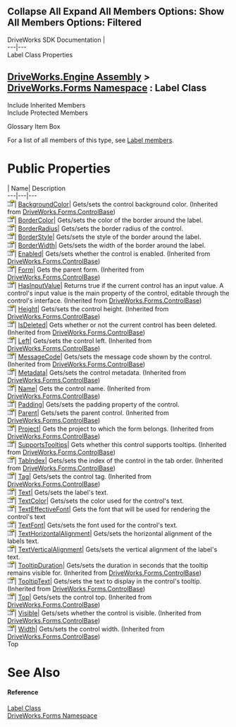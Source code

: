 Collapse All Expand All Members Options: Show All  Members Options: Filtered   
---  
DriveWorks SDK Documentation  |   
---|---  
Label Class Properties   
  
[DriveWorks.Engine Assembly](topic2156.md) > [DriveWorks.Forms Namespace](topic7266.md) : Label Class  
---  
  
Include Inherited Members    
Include Protected Members    


Glossary Item Box

For a list of all members of this type, see [Label members](topic8236.md).

# Public Properties

| Name| Description  
---|---|---  
![Public Property](dotnetimages/publicProperty.gif)| [BackgroundColor](topic7726.md)| Gets/sets the control background color. (Inherited from [DriveWorks.Forms.ControlBase](topic7698.md))  
![Public Property](dotnetimages/publicProperty.gif)| [BorderColor](topic8245.md)| Gets/sets the color of the border around the label.   
![Public Property](dotnetimages/publicProperty.gif)| [BorderRadius](topic8246.md)| Gets/sets the border radius of the control.   
![Public Property](dotnetimages/publicProperty.gif)| [BorderStyle](topic8247.md)| Gets/sets the style of the border around the label.   
![Public Property](dotnetimages/publicProperty.gif)| [BorderWidth](topic8248.md)| Gets/sets the width of the border around the label.   
![Public Property](dotnetimages/publicProperty.gif)| [Enabled](topic7727.md)| Gets/sets whether the control is enabled. (Inherited from [DriveWorks.Forms.ControlBase](topic7698.md))  
![Public Property](dotnetimages/publicProperty.gif)| [Form](topic7728.md)| Gets the parent form. (Inherited from [DriveWorks.Forms.ControlBase](topic7698.md))  
![Public Property](dotnetimages/publicProperty.gif)| [HasInputValue](topic7729.md)| Returns true if the current control has an input value. A control's input value is the main property of the control, editable through the control's interface. (Inherited from [DriveWorks.Forms.ControlBase](topic7698.md))  
![Public Property](dotnetimages/publicProperty.gif)| [Height](topic7730.md)| Gets/sets the control height. (Inherited from [DriveWorks.Forms.ControlBase](topic7698.md))  
![Public Property](dotnetimages/publicProperty.gif)| [IsDeleted](topic7731.md)| Gets whether or not the current control has been deleted. (Inherited from [DriveWorks.Forms.ControlBase](topic7698.md))  
![Public Property](dotnetimages/publicProperty.gif)| [Left](topic7732.md)| Gets/sets the control left. (Inherited from [DriveWorks.Forms.ControlBase](topic7698.md))  
![Public Property](dotnetimages/publicProperty.gif)| [MessageCode](topic7733.md)| Gets/sets the message code shown by the control. (Inherited from [DriveWorks.Forms.ControlBase](topic7698.md))  
![Public Property](dotnetimages/publicProperty.gif)| [Metadata](topic7734.md)| Gets/sets the control metadata. (Inherited from [DriveWorks.Forms.ControlBase](topic7698.md))  
![Public Property](dotnetimages/publicProperty.gif)| [Name](topic7735.md)| Gets the control name. (Inherited from [DriveWorks.Forms.ControlBase](topic7698.md))  
![Public Property](dotnetimages/publicProperty.gif)| [Padding](topic8249.md)| Gets/sets the padding property of the control.   
![Public Property](dotnetimages/publicProperty.gif)| [Parent](topic7736.md)| Gets/sets the parent control. (Inherited from [DriveWorks.Forms.ControlBase](topic7698.md))  
![Public Property](dotnetimages/publicProperty.gif)| [Project](topic7737.md)| Gets the project to which the form belongs. (Inherited from [DriveWorks.Forms.ControlBase](topic7698.md))  
![Public Property](dotnetimages/publicProperty.gif)| [SupportsTooltips](topic7738.md)| Gets whether this control supports tooltips. (Inherited from [DriveWorks.Forms.ControlBase](topic7698.md))  
![Public Property](dotnetimages/publicProperty.gif)| [TabIndex](topic7739.md)| Gets/sets the index of the control in the tab order. (Inherited from [DriveWorks.Forms.ControlBase](topic7698.md))  
![Public Property](dotnetimages/publicProperty.gif)| [Tag](topic7740.md)| Gets/sets the control tag. (Inherited from [DriveWorks.Forms.ControlBase](topic7698.md))  
![Public Property](dotnetimages/publicProperty.gif)| [Text](topic8250.md)| Gets/sets the label's text.   
![Public Property](dotnetimages/publicProperty.gif)| [TextColor](topic8251.md)| Gets/sets the color used for the control's text.   
![Public Property](dotnetimages/publicProperty.gif)| [TextEffectiveFont](topic8252.md)| Gets the font that will be used for rendering the control's text   
![Public Property](dotnetimages/publicProperty.gif)| [TextFont](topic8253.md)| Gets/sets the font used for the control's text.   
![Public Property](dotnetimages/publicProperty.gif)| [TextHorizontalAlignment](topic8254.md)| Gets/sets the horizontal alignment of the labels text.   
![Public Property](dotnetimages/publicProperty.gif)| [TextVerticalAlignment](topic8255.md)| Gets/sets the vertical alignment of the label's text.   
![Public Property](dotnetimages/publicProperty.gif)| [TooltipDuration](topic7741.md)| Gets/sets the duration in seconds that the tooltip remains visible for. (Inherited from [DriveWorks.Forms.ControlBase](topic7698.md))  
![Public Property](dotnetimages/publicProperty.gif)| [TooltipText](topic7742.md)| Gets/sets the text to display in the control's tooltip. (Inherited from [DriveWorks.Forms.ControlBase](topic7698.md))  
![Public Property](dotnetimages/publicProperty.gif)| [Top](topic7743.md)| Gets/sets the control top. (Inherited from [DriveWorks.Forms.ControlBase](topic7698.md))  
![Public Property](dotnetimages/publicProperty.gif)| [Visible](topic7744.md)| Gets/sets whether the control is visible. (Inherited from [DriveWorks.Forms.ControlBase](topic7698.md))  
![Public Property](dotnetimages/publicProperty.gif)| [Width](topic7745.md)| Gets/sets the control width. (Inherited from [DriveWorks.Forms.ControlBase](topic7698.md))  
Top

# See Also

#### Reference

[Label Class](topic8235.md)   
[DriveWorks.Forms Namespace](topic7266.md)


